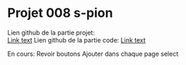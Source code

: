 # Projet 008 s-pion

Lien github de la partie projet:  
[Link text](https://github.com/Tom60340/008)
Lien github de la partie code:
[Link text](https://github.com/Tom60340/008-code)

  En cours:   Revoir boutons Ajouter dans chaque page select  

